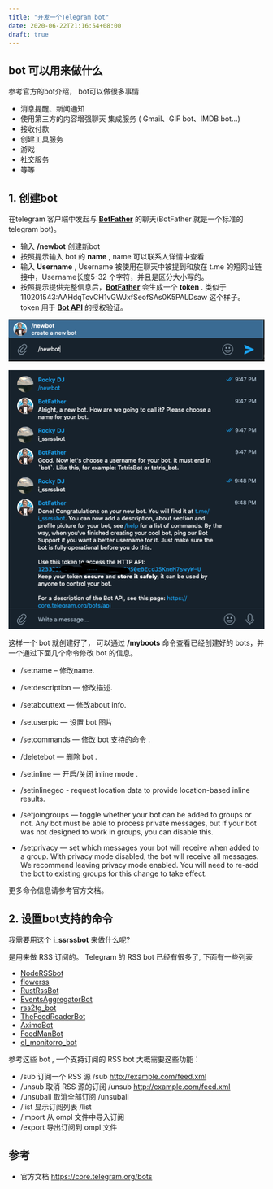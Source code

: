 ```yaml
---
title: "开发一个Telegram bot"
date: 2020-06-22T21:16:54+08:00
draft: true
---
```


## bot 可以用来做什么

参考官方的bot介绍， bot可以做很多事情

- 消息提醒、新闻通知
- 使用第三方的内容增强聊天 集成服务 ( Gmail、GIF bot、IMDB bot...)
- 接收付款
- 创建工具服务
- 游戏
- 社交服务
- 等等

## 1. 创建bot

在telegram 客户端中发起与 **[BotFather](https://t.me/botfather "botfather")** 的聊天(BotFather 就是一个标准的telegram bot)。


- 输入 **/newbot** 创建新bot
- 按照提示输入 bot 的 **name** , name 可以联系人详情中查看
- 输入 **Username** , Username 被使用在聊天中被提到和放在 t.me 的短网址链接中，Username长度5-32 个字符，并且是区分大小写的。
- 按照提示提供完整信息后，**[BotFather](https://t.me/botfather "botfather")** 会生成一个 **token** . 类似于 110201543:AAHdqTcvCH1vGWJxfSeofSAs0K5PALDsaw 这个样子。 token 用于 **[Bot API](https://core.telegram.org/bots/api "Bot API")** 的授权验证。

![/newbot](./startbot.png)

![/newbot name username token](./startbot-name.png)

这样一个 bot 就创建好了， 可以通过 **/myboots** 命令查看已经创建好的 bots，并一个通过下面几个命令修改 bot 的信息。 

- /setname – 修改name.
- /setdescription — 修改描述.
- /setabouttext — 修改about info.
- /setuserpic — 设置 bot 图片
- /setcommands — 修改 bot 支持的命令 .
- /deletebot — 删除 bot .

- /setinline — 开启/关闭 inline mode .
- /setinlinegeo - request location data to provide location-based inline results.
- /setjoingroups — toggle whether your bot can be added to groups or not. Any bot must be able to process private messages, but if your bot was not designed to work in groups, you can disable this.
- /setprivacy — set which messages your bot will receive when added to a group. With privacy mode disabled, the bot will receive all messages. We recommend leaving privacy mode enabled. You will need to re-add the bot to existing groups for this change to take effect.

更多命令信息请参考官方文档。

## 2. 设置bot支持的命令

我需要用这个 **i_ssrssbot** 来做什么呢? 

是用来做 RSS 订阅的。 Telegram 的 RSS bot 已经有很多了, 下面有一些列表

- [NodeRSSbot](https://t.me/NodeRSS_bot)  
- [flowerss](https://t.me/rssflowbot)  
- [RustRssBot](http://t.me/RustRssBot)  
- [EventsAggregatorBot](https://t.me/EventsAggregatorBot)
- [rss2tg_bot](https://t.me/rss2tg_bot)
- [TheFeedReaderBot](https://t.me/TheFeedReaderBot)
- [AximoBot](https://t.me/AximoBot)
- [FeedManBot](https://t.me/FeedManBot)
- [el_monitorro_bot](https://t.me/el_monitorro_bot) 

参考这些 bot , 一个支持订阅的 RSS bot 大概需要这些功能：

- /sub 订阅一个 RSS 源  /sub http://example.com/feed.xml
- /unsub 取消 RSS 源的订阅 /unsub http://example.com/feed.xml
- /unsuball 取消全部订阅 /unsuball 
- /list  显示订阅列表  /list
- /import 从 ompl 文件中导入订阅
- /export 导出订阅到 ompl 文件



## 参考

- 官方文档 https://core.telegram.org/bots